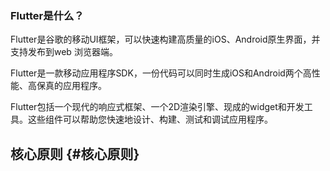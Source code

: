 ### Flutter是什么？

Flutter是谷歌的移动UI框架，可以快速构建高质量的iOS、Android原生界面，并支持发布到web 浏览器端。

Flutter是一款移动应用程序SDK，一份代码可以同时生成iOS和Android两个高性能、高保真的应用程序。

Flutter包括一个现代的响应式框架、一个2D渲染引擎、现成的widget和开发工具。这些组件可以帮助您快速地设计、构建、测试和调试应用程序。

## 核心原则 {#核心原则}





